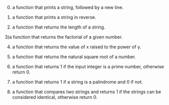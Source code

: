 
0) a function that prints a string, followed by a new line.

1)  a function that prints a string in reverse.

2) a function that returns the length of a string.

3)a function that returns the factorial of a given number.

4)  a function that returns the value of x raised to the power of y.

5) a function that returns the natural square root of a number.

6) a function that returns 1 if the input integer is a prime number, otherwise return 0.

7) a function that returns 1 if a string is a palindrome and 0 if not.

8) a function that compares two strings and returns 1 if the strings can be considered identical, otherwise return 0.

